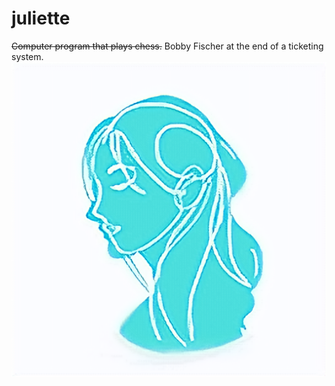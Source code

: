 # juliette
~~Computer program that plays chess.~~
Bobby Fischer at the end of a ticketing system.
![alt text](https://github.com/alantao912/juliette/blob/main/juliette-logo.png)  
